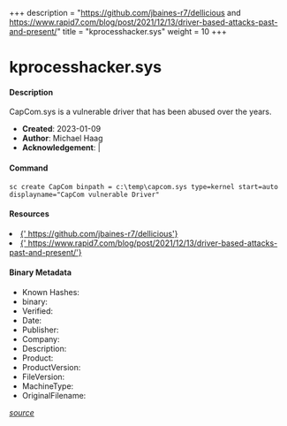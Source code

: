 +++
description = "https://github.com/jbaines-r7/dellicious and https://www.rapid7.com/blog/post/2021/12/13/driver-based-attacks-past-and-present/"
title = "kprocesshacker.sys"
weight = 10
+++

# kprocesshacker.sys

#### Description

CapCom.sys is a vulnerable driver that has been abused over the years.

- **Created**: 2023-01-09
- **Author**: Michael Haag
- **Acknowledgement**:  | [](https://twitter.com/)

#### Command

```
sc create CapCom binpath = c:\temp\capcom.sys type=kernel start=auto displayname="CapCom vulnerable Driver"
```

#### Resources


<li><a href="{&#39; https://github.com/jbaines-r7/dellicious&#39;}">{&#39; https://github.com/jbaines-r7/dellicious&#39;}</a></li>

<li><a href="{&#39; https://www.rapid7.com/blog/post/2021/12/13/driver-based-attacks-past-and-present/&#39;}">{&#39; https://www.rapid7.com/blog/post/2021/12/13/driver-based-attacks-past-and-present/&#39;}</a></li>





#### Binary Metadata

- Known Hashes: [](https://www.virustotal.com/gui/file/) 
- binary: 
- Verified: 
- Date: 
- Publisher: 
- Company: 
- Description: 
- Product: 
- ProductVersion: 
- FileVersion: 
- MachineType: 
- OriginalFilename: 

[*source*](https://github.com/magicsword-io/LOLDrivers/tree/main/yaml/kprocesshacker.sys.yml)
